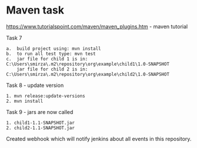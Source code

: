 # Maven task

https://www.tutorialspoint.com/maven/maven_plugins.htm - maven tutorial

Task 7

    a.  build project using: mvn install
    b.  to run all test type: mvn test
    c.  jar file for child 1 is in: C:\Users\smirza\.m2\repository\org\example\child1\1.0-SNAPSHOT
        jar file for child 2 is in: C:\Users\smirza\.m2\repository\org\example\child2\1.0-SNAPSHOT


Task 8 - update version

    1. mvn release:update-versions
    2. mvn install
    
Task 9 - jars are now called

    1. child1-1.1-SNAPSHOT.jar
    2. child2-1.1-SNAPSHOT.jar



Created webhook which will notify jenkins about all events in this repository.
